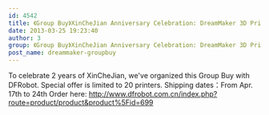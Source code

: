 ```yaml
---
id: 4542
title: 《Group Buy》XinCheJian Anniversary Celebration: DreamMaker 3D Printer
date: 2013-03-25 19:23:40
author: 3
group: 《Group Buy》XinCheJian Anniversary Celebration: DreamMaker 3D Printer
post_name: dreammaker-groupbuy
---
```


To celebrate 2 years of XinCheJian, we've organized this Group Buy with DFRobot. Special offer is limited to 20 printers. Shipping dates：From Apr. 17th to 24th Order here: <http://www.dfrobot.com.cn/index.php?route=product/product&product%5Fid=699>